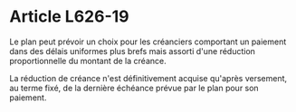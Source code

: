 # Article L626-19

Le plan peut prévoir un choix pour les créanciers comportant un paiement dans des délais uniformes plus brefs mais assorti d'une réduction proportionnelle du montant de la créance.

La réduction de créance n'est définitivement acquise qu'après versement, au terme fixé, de la dernière échéance prévue par le plan pour son paiement.
